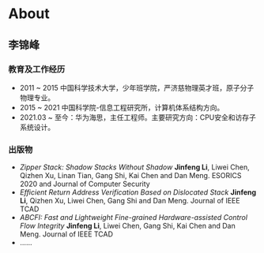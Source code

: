 # About

## 李锦峰

### 教育及工作经历
+ 2011 ~ 2015 中国科学技术大学，少年班学院，严济慈物理英才班，原子分子物理专业。
+ 2015 ~ 2021 中国科学院-信息工程研究所，计算机体系结构方向。
+ 2021.03 ~ 至今：华为海思，主任工程师。主要研究方向：CPU安全和访存子系统设计。

### 出版物

+ *Zipper Stack: Shadow Stacks Without Shadow* **Jinfeng Li**, Liwei Chen, Qizhen Xu, Linan Tian, Gang Shi, Kai Chen and Dan Meng. ESORICS 2020 and Journal of Computer Security
+ *Efficient Return Address Verification Based on Dislocated Stack* **Jinfeng Li**, Qizhen Xu, Liwei Chen, Gang Shi and Dan Meng. Journal of IEEE TCAD
+ *ABCFI: Fast and Lightweight Fine-grained Hardware-assisted Control Flow Integrity* **Jinfeng Li**, Liwei Chen, Gang Shi, Kai Chen and Dan Meng. Journal of IEEE TCAD
+ ……